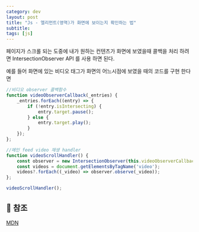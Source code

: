 ```yaml
---
category: dev
layout: post 
title: "Js - 엘리먼트(영역)가 화면에 보이는지 확인하는 법"
subtitle: 
tags: [js]
---
```

페이지가 스크롤 되는 도중에 내가 원하는 컨텐츠가 화면에 보였을때 콜백을 처리 하려면 IntersectionObserver API 를 사용 하면 된다.
<!--more-->
예를 들어 화면에 있는 비디오 태그가 화면의 어느시점에 보였을 때의 코드를 구현 한다면

```js
//비디오 observer 콜백함수
function videoObserverCallback(_entries) {
    _entries.forEach((entry) => {
        if (!entry.isIntersecting) {
            entry.target.pause();
        } else {
            entry.target.play();
        }
    });
};

//메인 feed video 재생 handler
function videoScrollHandler() {
    const observer = new IntersectionObserver(this.videoObserverCallback, { threshold: 0.6 });
    const videos = document.getElementsByTagName('video');
    videos?.forEach((_video) => observer.observe(_video));
};

videoScrollHandler();
```

## 📌 참조
<a href="https://developer.mozilla.org/ko/docs/Web/API/Intersection_Observer_API" target="_blank">MDN</a>
